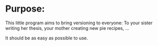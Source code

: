 Purpose:
========
This little program aims to bring versioning to everyone:
To your sister writing her thesis, your mother creating new pie recipes, ...

It should be as easy as possible to use.
